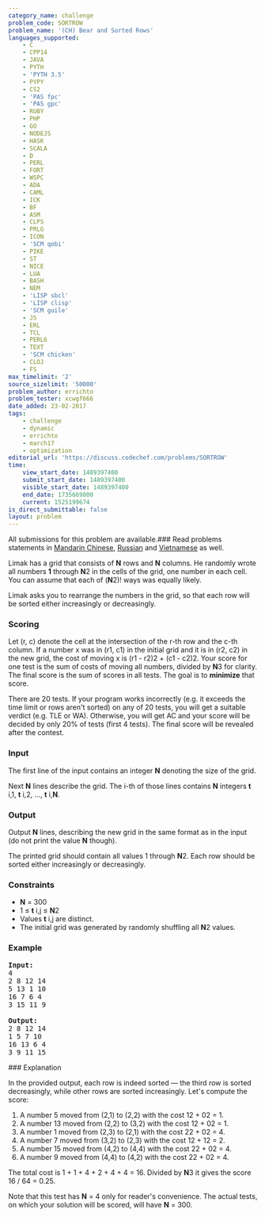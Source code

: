 ```yaml
---
category_name: challenge
problem_code: SORTROW
problem_name: '(CH) Bear and Sorted Rows'
languages_supported:
    - C
    - CPP14
    - JAVA
    - PYTH
    - 'PYTH 3.5'
    - PYPY
    - CS2
    - 'PAS fpc'
    - 'PAS gpc'
    - RUBY
    - PHP
    - GO
    - NODEJS
    - HASK
    - SCALA
    - D
    - PERL
    - FORT
    - WSPC
    - ADA
    - CAML
    - ICK
    - BF
    - ASM
    - CLPS
    - PRLG
    - ICON
    - 'SCM qobi'
    - PIKE
    - ST
    - NICE
    - LUA
    - BASH
    - NEM
    - 'LISP sbcl'
    - 'LISP clisp'
    - 'SCM guile'
    - JS
    - ERL
    - TCL
    - PERL6
    - TEXT
    - 'SCM chicken'
    - CLOJ
    - FS
max_timelimit: '2'
source_sizelimit: '50000'
problem_author: errichto
problem_tester: xcwgf666
date_added: 23-02-2017
tags:
    - challenge
    - dynamic
    - errichto
    - march17
    - optimization
editorial_url: 'https://discuss.codechef.com/problems/SORTROW'
time:
    view_start_date: 1489397400
    submit_start_date: 1489397400
    visible_start_date: 1489397400
    end_date: 1735669800
    current: 1525199674
is_direct_submittable: false
layout: problem
---
```

All submissions for this problem are available.###  Read problems statements in [Mandarin Chinese](http://www.codechef.com/download/translated/MARCH17/mandarin/SORTROW.pdf?v=1), [Russian](http://www.codechef.com/download/translated/MARCH17/russian/SORTROW.pdf?v=1) and [Vietnamese](http://www.codechef.com/download/translated/MARCH17/vietnamese/SORTROW.pdf?v=1) as well.

Limak has a grid that consists of **N** rows and **N** columns. He randomly wrote all numbers **1** through **N**2 in the cells of the grid, one number in each cell. You can assume that each of (**N**2)! ways was equally likely.

Limak asks you to rearrange the numbers in the grid, so that each row will be sorted either increasingly or decreasingly.

### Scoring

Let (r, c) denote the cell at the intersection of the r-th row and the c-th column. If a number x was in (r1, c1) in the initial grid and it is in (r2, c2) in the new grid, the cost of moving x is (r1 - r2)2 + (c1 - c2)2. Your score for one test is the sum of costs of moving all numbers, divided by **N**3 for clarity. The final score is the sum of scores in all tests. The goal is to **minimize** that score.

There are 20 tests. If your program works incorrectly (e.g. it exceeds the time limit or rows aren't sorted) on any of 20 tests, you will get a suitable verdict (e.g. TLE or WA). Otherwise, you will get AC and your score will be decided by only 20% of tests (first 4 tests). The final score will be revealed after the contest.

### Input

The first line of the input contains an integer **N** denoting the size of the grid.

Next **N** lines describe the grid. The i-th of those lines contains **N** integers **t** i,1, **t** i,2, ..., **t** i,**N**.

### Output

Output **N** lines, describing the new grid in the same format as in the input (do not print the value **N** though).

The printed grid should contain all values 1 through **N**2. Each row should be sorted either increasingly or decreasingly.

### Constraints

- **N** = 300
- 1 ≤ **t** i,j ≤ **N**2
- Values **t** i,j are distinct.
- The initial grid was generated by randomly shuffling all **N**2 values.

### Example

<pre><b>Input:</b>
4
2 8 12 14
5 13 1 10
16 7 6 4
3 15 11 9

<b>Output:</b>
2 8 12 14
1 5 7 10
16 13 6 4
3 9 11 15
</pre>### Explanation

In the provided output, each row is indeed sorted — the third row is sorted decreasingly, while other rows are sorted increasingly. Let's compute the score:

1. A number 5 moved from (2,1) to (2,2) with the cost 12 + 02 = 1.
2. A number 13 moved from (2,2) to (3,2) with the cost 12 + 02 = 1.
3. A number 1 moved from (2,3) to (2,1) with the cost 22 + 02 = 4.
4. A number 7 moved from (3,2) to (2,3) with the cost 12 + 12 = 2.
5. A number 15 moved from (4,2) to (4,4) with the cost 22 + 02 = 4.
6. A number 9 moved from (4,4) to (4,2) with the cost 22 + 02 = 4.

The total cost is 1 + 1 + 4 + 2 + 4 + 4 = 16. Divided by **N**3 it gives the score 16 / 64 = 0.25.

Note that this test has **N** = 4 only for reader's convenience. The actual tests, on which your solution will be scored, will have **N** = 300.
